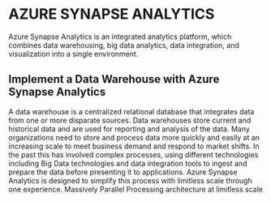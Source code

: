 # AZURE SYNAPSE ANALYTICS


Azure Synapse Analytics is an integrated analytics platform, which combines data warehousing, big data analytics, data integration, and visualization into a single environment. 




## Implement a Data Warehouse with Azure Synapse Analytics

A data warehouse is a centralized relational database that integrates data from one or more disparate sources. Data warehouses store current and historical data and are used for reporting and analysis of the data. Many organizations need to store and process data more quickly and easily at an increasing scale to meet business demand and respond to market shifts. In the past this has involved complex processes, using different technologies including Big Data technologies and data integration tools to ingest and prepare the data before presenting it to applications. Azure Synapse Analytics is designed to simplify this process with limitless scale through one experience.
Massively Parallel Processing architecture at limitless scale

